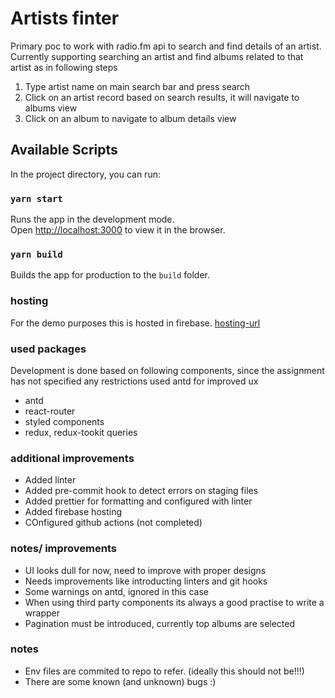 # Artists finter

Primary poc to work with radio.fm api to search and find details of an artist. Currently supporting searching an artist and find albums related to that artist as in following steps

1. Type artist name on main search bar and press search
2. Click on an artist record based on search results, it will navigate to albums view
3. Click on an album to navigate to album details view

## Available Scripts

In the project directory, you can run:

### `yarn start`

Runs the app in the development mode.\
Open [http://localhost:3000](http://localhost:3000) to view it in the browser.

### `yarn build`

Builds the app for production to the `build` folder.

### hosting

For the demo purposes this is hosted in firebase.
[hosting-url](https://artist-album-finder.web.app/search)

### used packages

Development is done based on following components, since the assignment has not specified any restrictions used antd for improved ux

- antd
- react-router
- styled components
- redux, redux-tookit queries

### additional improvements

- Added linter
- Added pre-commit hook to detect errors on staging files
- Added prettier for formatting and configured with linter
- Added firebase hosting
- COnfigured github actions (not completed)

### notes/ improvements

- UI looks dull for now, need to improve with proper designs
- Needs improvements like introducting linters and git hooks
- Some warnings on antd, ignored in this case
- When using third party components its always a good practise to write a wrapper
- Pagination must be introduced, currently top albums are selected

### notes
- Env files are commited to repo to refer. (ideally this should not be!!!)
- There are some known (and unknown) bugs  :)
